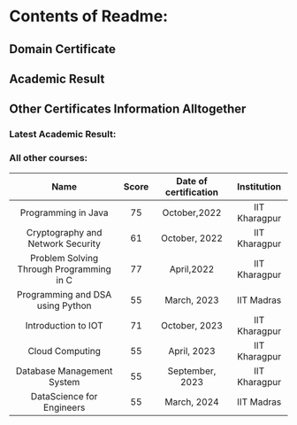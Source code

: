 # Contents of Readme:
## Domain Certificate
## Academic Result
## Other Certificates Information Alltogether

### Latest Academic Result: 

### All other courses: 
| Name                                       | Score | Date of certification | Institution      |
| :----------------------------------------: | :---: | :-------------------: | :--------------: |
| Programming in Java                        | 75    | October,2022          | IIT Kharagpur    |
| Cryptography and Network Security          | 61    | October, 2022         | IIT Kharagpur    |
| Problem Solving Through Programming in C   | 77    | April,2022            | IIT Kharagpur    |
| Programming and DSA using Python           | 55    | March, 2023           | IIT Madras       |
| Introduction to IOT                        | 71    | October, 2023         | IIT Kharagpur    |
| Cloud Computing                            | 55    | April, 2023           | IIT Kharagpur    |
| Database Management System                 | 55    | September, 2023       | IIT Kharagpur    |
| DataScience for Engineers                  | 55    | March, 2024           | IIT Madras       |
